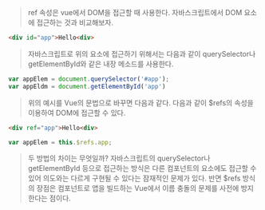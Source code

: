 > ref 속성은 vue에서 DOM을 접근할 때 사용한다. 자바스크립트에서 DOM 요소에 접근하는 것과 비교해보자.

```html
<div id="app">Hello<div>
```



> 자바스크립트로 위의 요소에 접근하기 위해서는 다음과 같이 querySelector나 getElementById와 같은 내장 메소드를 사용한다.

```js
var appElem = document.querySelector('#app');
var appEldm = document.getElementById('app')
```



> 위의 예시를 Vue의 문법으로 바꾸면 다음과 같다. 다음과 같이 $refs의 속성을 이용하여 DOM에 접근할 수 있다.

```html
<div ref="app">Hello<div>
```

```js
var appElem = this.$refs.app;
```



> 두 방법의 차이는 무엇일까? 자바스크립트의 querySelector나 getElementById 등으로 접근하는 방식은 다른 컴포넌트의 요소에도 접근할 수 있어 의도와는 다르게 구현될 수 있다는 잠재적인 문제가 있다. 반면 $refs 방식의 장점은 컴포넌트로 앱을 빌드하는 Vue에서 이름 충돌의 문제를 사전에 방지한다는 점이다. 